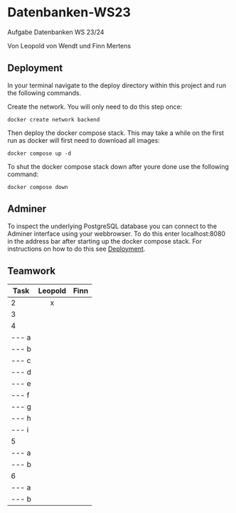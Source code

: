# Datenbanken-WS23

Aufgabe Datenbanken WS 23/24

Von Leopold von Wendt und Finn Mertens

## Deployment

In your terminal navigate to the deploy directory within this project and run
the following commands.

Create the network. You will only need to do this step once:
```terminal
docker create network backend
```

Then deploy the docker compose stack. This may take a while on the first run as
docker will first need to download all images:
```terminal
docker compose up -d
```

To shut the docker compose stack down after youre done use the following 
command:
```terminal
docker compose down
```

## Adminer

To inspect the underlying PostgreSQL database you can connect to the Adminer
interface using your webbrowser. To do this enter localhost:8080 in the address
bar after starting up the docker compose stack. For instructions on how to do
this see [Deployment](#Deployment).

## Teamwork

| Task  | Leopold   | Finn  |
| ----- | :-------: | :---: |
| 2     | x         |       |
| 3     |           |       |
| 4     |           |       |
| --- a |           |       |
| --- b |           |       |
| --- c |           |       |
| --- d |           |       |
| --- e |           |       |
| --- f |           |       |
| --- g |           |       |
| --- h |           |       |
| --- i |           |       |
| 5     |           |       |
| --- a |           |       |
| --- b |           |       |
| 6     |           |       |
| --- a |           |       |
| --- b |           |       |

